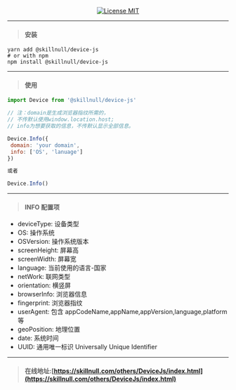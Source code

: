<p align="center">
  <a href="http://www.skillnull.com"><img src="http://skillnull.com/others/images/brand/MIT.svg" alt="License MIT"></a>
</p>

---

> #### 安装

```
yarn add @skillnull/device-js
# or with npm
npm install @skillnull/device-js
```

---

> #### 使用

 ```js
import Device from '@skillnull/device-js'

// 注：domain是生成浏览器指纹所需的，
// 不传默认使用window.location.host; 
// info为想要获取的信息，不传默认显示全部信息。

Device.Info({
  domain: 'your domain',
  info: ['OS', 'lanuage']
})

或者

Device.Info()
 ```

---

> #### INFO 配置项

- deviceType: 设备类型
- OS: 操作系统
- OSVersion: 操作系统版本
- screenHeight: 屏幕高
- screenWidth: 屏幕宽
- language: 当前使用的语言-国家
- netWork: 联网类型
- orientation: 横竖屏
- browserInfo: 浏览器信息
- fingerprint: 浏览器指纹
- userAgent: 包含 appCodeName,appName,appVersion,language,platform 等
- geoPosition: 地理位置
- date: 系统时间
- UUID: 通用唯一标识 Universally Unique Identifier


---

> #### 在线地址:[https://skillnull.com/others/DeviceJs/index.html](https://skillnull.com/others/DeviceJs/index.html)

